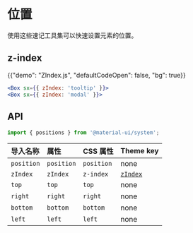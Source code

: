 # 位置

<p class="description">使用这些速记工具集可以快速设置元素的位置。</p>

## z-index

{{"demo": "ZIndex.js", "defaultCodeOpen": false, "bg": true}}

```jsx
<Box sx={{ zIndex: 'tooltip' }}>
<Box sx={{ zIndex: 'modal' }}>
```

## API

```js
import { positions } from '@material-ui/system';
```

| 导入名称   | 属性       | CSS 属性   | Theme key                                                      |
| :--------- | :--------- | :--------- | :------------------------------------------------------------- |
| `position` | `position` | `position` | none                                                           |
| `zIndex`   | `zIndex`   | `z-index`  | [`zIndex`](/customization/default-theme/?expand-path=$.zIndex) |
| `top`      | `top`      | `top`      | none                                                           |
| `right`    | `right`    | `right`    | none                                                           |
| `bottom`   | `bottom`   | `bottom`   | none                                                           |
| `left`     | `left`     | `left`     | none                                                           |

